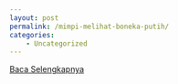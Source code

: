 ```yaml
---
layout: post
permalink: /mimpi-melihat-boneka-putih/
categories:
    - Uncategorized
---
```


[Baca Selengkapnya](/02)
